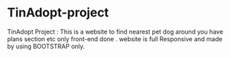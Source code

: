 # TinAdopt-project
TinAdopt Project : This is a website to find nearest pet dog around you have plans section  etc only front-end done . website is full Responsive and made by using BOOTSTRAP only.
